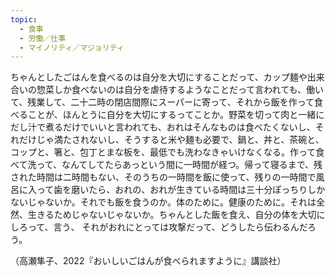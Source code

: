 ```yaml
---
topic:
  - 食事
  - 労働／仕事
  - マイノリティ／マジョリティ
---
```

ちゃんとしたごはんを食べるのは自分を大切にすることだって、カップ麺や出来合いの惣菜しか食べないのは自分を虐待するようなことだって言われても、働いて、残業して、二十二時の閉店間際にスーパーに寄って、それから飯を作って食べることが、ほんとうに自分を大切にするってことか。野菜を切って肉と一緒にだし汁で煮るだけでいいと言われても、おれはそんなものは食べたくないし、それだけじゃ満たされないし、そうすると米や麺も必要で、鍋と、丼と、茶碗と、コップと、箸と、包丁とまな板を、最低でも洗わなきゃいけなくなる。作って食べて洗って、なんてしてたらあっという間に一時間が経つ。帰って寝るまで、残された時間は二時間もない、そのうちの一時間を飯に使って、残りの一時間で風呂に入って歯を磨いたら、おれの、おれが生きている時間は三十分ぽっちりしかないじゃないか。それでも飯を食うのか。体のために。健康のために。それは全然、生きるためじゃないじゃないか。ちゃんとした飯を食え、自分の体を大切にしろって、言う、 それがおれにとっては攻撃だって、どうしたら伝わるんだろう。

（高瀬隼子、2022『おいしいごはんが食べられますように』講談社）